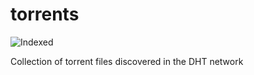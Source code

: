 torrents 
========
![Indexed](https://img.shields.io/badge/indexed-224198-blue)

Collection of torrent files discovered in the DHT network
